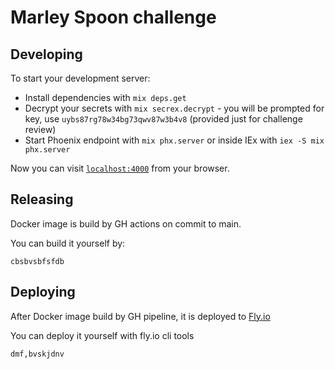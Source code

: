 # Marley Spoon challenge

## Developing

To start your development server:

  * Install dependencies with `mix deps.get`
  * Decrypt your secrets with `mix secrex.decrypt` - you will be prompted for key, use `uybs87rg78w34bg73qwv87w3b4v8` (provided just for challenge review)
  * Start Phoenix endpoint with `mix phx.server` or inside IEx with `iex -S mix phx.server`

Now you can visit [`localhost:4000`](http://localhost:4000) from your browser.

## Releasing 

Docker image is build by GH actions on commit to main.

You can build it yourself by:

    cbsbvsbfsfdb

## Deploying

After Docker image build by GH pipeline, it is deployed to [Fly.io](https://fly.io/)

You can deploy it yourself with fly.io cli tools

    dmf,bvskjdnv
